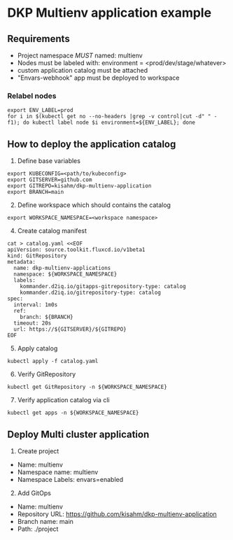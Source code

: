 # DKP Multienv application example

## Requirements
* Project namespace *MUST* named: multienv
* Nodes must be labeled with: environment = <prod/dev/stage/whatever>
* custom application catalog must be attached
* "Envars-webhook" app must be deployed to workspace

### Relabel nodes
````
export ENV_LABEL=prod
for i in $(kubectl get no --no-headers |grep -v control|cut -d" " -f1); do kubectl label node $i environment=${ENV_LABEL}; done
````

## How to deploy the application catalog

1. Define base variables
```
export KUBECONFIG=<path/to/kubeconfig>
export GITSERVER=github.com
export GITREPO=kisahm/dkp-multienv-application
export BRANCH=main
```

2. Define workspace which should contains the catalog
```
export WORKSPACE_NAMESPACE=<workspace namespace>
```

4. Create catalog manifest
````
cat > catalog.yaml <<EOF
apiVersion: source.toolkit.fluxcd.io/v1beta1
kind: GitRepository
metadata:
  name: dkp-multienv-applications
  namespace: ${WORKSPACE_NAMESPACE}
  labels:
    kommander.d2iq.io/gitapps-gitrepository-type: catalog
    kommander.d2iq.io/gitrepository-type: catalog
spec:
  interval: 1m0s
  ref:
    branch: ${BRANCH}
  timeout: 20s
  url: https://${GITSERVER}/${GITREPO}
EOF
````

5. Apply catalog
```
kubectl apply -f catalog.yaml
```

6. Verify GitRepository
````
kubectl get GitRepository -n ${WORKSPACE_NAMESPACE}
````

7. Verify application catalog via cli
````
kubectl get apps -n ${WORKSPACE_NAMESPACE}
````

## Deploy Multi cluster application
1. Create project
* Name: multienv
* Namespace name: multienv
* Namespace Labels: envars=enabled

2. Add GitOps
* Name: multienv
* Repository URL: https://github.com/kisahm/dkp-multienv-application
* Branch name: main
* Path: ./project